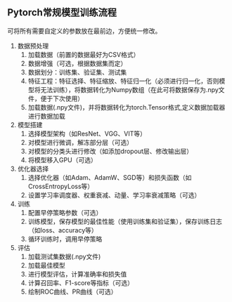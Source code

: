## Pytorch常规模型训练流程
可将所有需要自定义的参数放在最前边，方便统一修改。

1. 数据预处理
    1. 加载数据（前置的数据最好为CSV格式）
    2. 数据增强（可选，根据数据集而定）
    3. 数据划分：训练集、验证集、测试集
    4. 特征工程：特征选择、特征缩放、特征归一化（必须进行归一化，否则模型将无法训练），将数据转化为Numpy数组（在此可将数据保存为.npy文件，便于下次使用）
    5. 加载数据(.npy文件)，并将数据转化为torch.Tensor格式,定义数据加载器进行数据加载
2. 模型搭建
    1. 选择模型架构（如ResNet、VGG、VIT等）
    2. 对模型进行微调，解冻部分层（可选）
    3. 对模型的分类头进行修改（如添加dropout层、修改输出层）
    4. 将模型移入GPU（可选）
3. 优化器选择
    1. 选择优化器（如Adam、AdamW、SGD等）和损失函数（如CrossEntropyLoss等）
    2. 设置学习率调度器、权重衰减、动量、学习率衰减策略（可选）
4. 训练
    1. 配置早停策略参数（可选）
    2. 训练模型，保存模型的最佳性能（使用训练集和验证集），保存训练日志（如loss、accuracy等）
    3. 循环训练时，调用早停策略
5. 评估
    1. 加载测试集数据(.npy文件)
    2. 加载最佳模型
    3. 进行模型评估，计算准确率和损失值
    4. 计算召回率、F1-score等指标（可选）
    5. 绘制ROC曲线、PR曲线（可选）